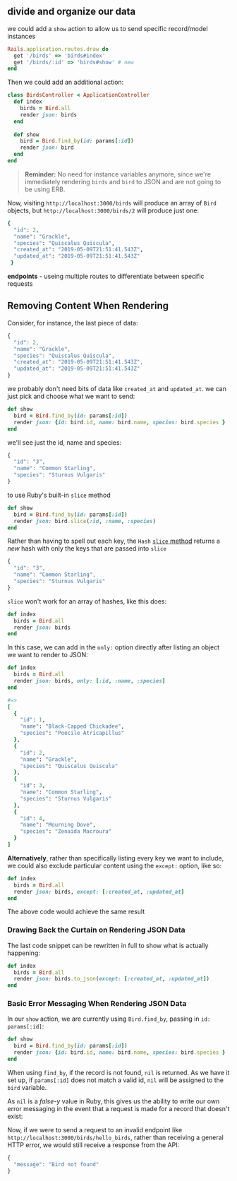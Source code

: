 ## divide and organize our data 

we could add a `show` action to allow us to send specific record/model instances

```ruby
Rails.application.routes.draw do
  get '/birds' => 'birds#index'
  get '/birds/:id' => 'birds#show' # new
end
```

Then we could add an additional action:

```ruby
class BirdsController < ApplicationController
  def index
    birds = Bird.all
    render json: birds
  end
 
  def show
    bird = Bird.find_by(id: params[:id])
    render json: bird
  end
end

```

> **Reminder:** No need for instance variables anymore, since we're immediately rendering `birds` and `bird` to JSON and are not going to be using ERB.

Now, visiting `http://localhost:3000/birds` will produce an array of `Bird` objects, but `http://localhost:3000/birds/2` will produce just one:

```ruby
{
  "id": 2,
  "name": "Grackle",
  "species": "Quiscalus Quiscula",
  "created_at": "2019-05-09T21:51:41.543Z",
  "updated_at": "2019-05-09T21:51:41.543Z"
 }

```

**endpoints** - useing multiple routes to differentiate between specific requests

## Removing Content When Rendering

Consider, for instance, the last piece of data:

```js
{
  "id": 2,
  "name": "Grackle",
  "species": "Quiscalus Quiscula",
  "created_at": "2019-05-09T21:51:41.543Z",
  "updated_at": "2019-05-09T21:51:41.543Z"
}
```

we probably don't need bits of data like `created_at` and `updated_at`. we can just pick and choose what we want to send:

```ruby
def show
  bird = Bird.find_by(id: params[:id])
  render json: {id: bird.id, name: bird.name, species: bird.species } 
end
```

 we'll see just the id, name and species:

```js
{
  "id": "3",
  "name": "Common Starling",
  "species": "Sturnus Vulgaris"
}
```

to use Ruby's built-in `slice` method

```ruby
def show
  bird = Bird.find_by(id: params[:id])
  render json: bird.slice(:id, :name, :species)
end
```

Rather than having to spell out each key, the `Hash` [`slice` method](https://ruby-doc.org/core-2.5.0/Hash.html#method-i-slice) returns a *new* hash with only the keys that are passed into `slice`

```js
{
  "id": "3",
  "name": "Common Starling",
  "species": "Sturnus Vulgaris"
}
```

`slice` won't work for an array of hashes, like this does:

```ruby
def index
  birds = Bird.all
  render json: birds
end
```

In this case, we can add in the `only:` option directly after listing an object we want to render to JSON:

```ruby
def index
  birds = Bird.all
  render json: birds, only: [:id, :name, :species]
end

#=>
[
  {
    "id": 1,
    "name": "Black-Capped Chickadee",
    "species": "Poecile Atricapillus"
  },
  {
    "id": 2,
    "name": "Grackle",
    "species": "Quiscalus Quiscula"
  },
  {
    "id": 3,
    "name": "Common Starling",
    "species": "Sturnus Vulgaris"
  },
  {
    "id": 4,
    "name": "Mourning Dove",
    "species": "Zenaida Macroura"
  }
]
```

**Alternatively**, rather than specifically listing every key we want to include, we could also exclude particular content using the `except:` option, like so:

```ruby
def index
  birds = Bird.all
  render json: birds, except: [:created_at, :updated_at]
end
```

The above code would achieve the same result

### Drawing Back the Curtain on Rendering JSON Data

The last code snippet can be rewritten in full to show what is actually happening:

```ruby
def index
  birds = Bird.all
  render json: birds.to_json(except: [:created_at, :updated_at])
end
```

### Basic Error Messaging When Rendering JSON Data

 In our `show` action, we are currently using `Bird.find_by`, passing in `id: params[:id]`:

```ruby
def show
  bird = Bird.find_by(id: params[:id])
  render json: {id: bird.id, name: bird.name, species: bird.species } 
end
```

When using `find_by`, if the record is not found, `nil` is returned. As we have it set up, if `params[:id]` does not match a valid id, `nil` will be assigned to the `bird` variable.

As `nil` is a *false-y* value in Ruby, this gives us the ability to write our own error messaging in the event that a request is made for a record that doesn't exist:

Now, if we were to send a request to an invalid endpoint like `http://localhost:3000/birds/hello_birds`, rather than receiving a general HTTP error, we would still receive a response from the API:

```js
{
  "message": "Bird not found"
}
```

